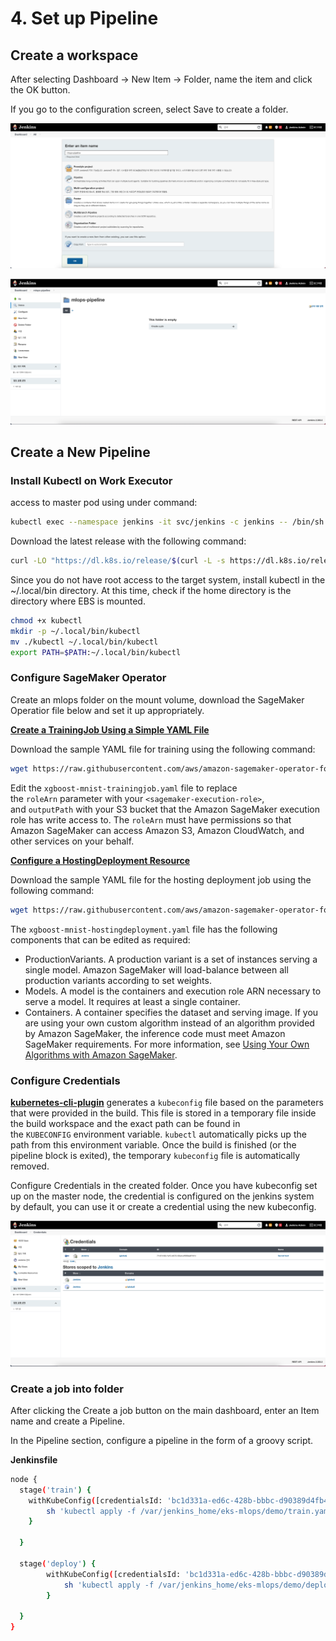 # 4. Set up Pipeline

## Create a workspace

After selecting Dashboard → New Item → Folder, name the item and click the OK button.

If you go to the configuration screen, select Save to create a folder.

![Screen Shot 2021-11-09 at 8.42.13 AM.png](4%20Set%20up%20Pipeline%20cc3aadbe173e441c91f14526c9852e0c/Screen_Shot_2021-11-09_at_8.42.13_AM.png)

![Screen Shot 2021-11-09 at 8.44.27 AM.png](4%20Set%20up%20Pipeline%20cc3aadbe173e441c91f14526c9852e0c/Screen_Shot_2021-11-09_at_8.44.27_AM.png)

## Create a New Pipeline

### Install Kubectl on Work Executor

access to master pod using under command:

```bash
kubectl exec --namespace jenkins -it svc/jenkins -c jenkins -- /bin/sh
```

Download the latest release with the following command:

```bash
curl -LO "https://dl.k8s.io/release/$(curl -L -s https://dl.k8s.io/release/stable.txt)/bin/linux/amd64/kubectl"
```

Since you do not have root access to the target system, install kubectl in the ~/.local/bin directory. At this time, check if the home directory is the directory where EBS is mounted.

```bash
chmod +x kubectl
mkdir -p ~/.local/bin/kubectl
mv ./kubectl ~/.local/bin/kubectl
export PATH=$PATH:~/.local/bin/kubectl
```

### **Configure SageMaker Operator**

Create an mlops folder on the mount volume, download the SageMaker Operatior file below and set it up appropriately.

**[Create a TrainingJob Using a Simple YAML File](https://sagemaker.readthedocs.io/en/v1.57.0/amazon_sagemaker_operators_for_kubernetes.html#id119)**

Download the sample YAML file for training using the following command:

```bash
wget https://raw.githubusercontent.com/aws/amazon-sagemaker-operator-for-k8s/master/samples/xgboost-mnist-trainingjob.yaml
```

Edit the `xgboost-mnist-trainingjob.yaml` file to replace the `roleArn` parameter with your `<sagemaker-execution-role>`, and `outputPath` with your S3 bucket that the Amazon SageMaker execution role has write access to. The `roleArn` must have permissions so that Amazon SageMaker can access Amazon S3, Amazon CloudWatch, and other services on your behalf.

**[Configure a HostingDeployment Resource](https://sagemaker.readthedocs.io/en/v1.57.0/amazon_sagemaker_operators_for_kubernetes.html#id154)**

Download the sample YAML file for the hosting deployment job using the following command:

```bash
wget https://raw.githubusercontent.com/aws/amazon-sagemaker-operator-for-k8s/master/samples/xgboost-mnist-hostingdeployment.yaml
```

The `xgboost-mnist-hostingdeployment.yaml` file has the following components that can be edited as required:

- ProductionVariants. A production variant is a set of instances serving a single model. Amazon SageMaker will load-balance between all production variants according to set weights.
- Models. A model is the containers and execution role ARN necessary to serve a model. It requires at least a single container.
- Containers. A container specifies the dataset and serving image. If you are using your own custom algorithm instead of an algorithm provided by Amazon SageMaker, the inference code must meet Amazon SageMaker requirements. For more information, see [Using Your Own Algorithms with Amazon SageMaker](https://docs.aws.amazon.com/sagemaker/latest/dg/your-algorithms.html).

### Configure Credentials

**[kubernetes-cli-plugin](https://github.com/jenkinsci/kubernetes-cli-plugin)** generates a `kubeconfig` file based on the parameters that were provided in the build. This file is stored in a temporary file inside the build workspace and the exact path can be found in the `KUBECONFIG` environment variable. `kubectl` automatically picks up the path from this environment variable. Once the build is finished (or the pipeline block is exited), the temporary `kubeconfig` file is automatically removed.

Configure Credentials in the created folder. Once you have kubeconfig set up on the master node, the credential is configured on the jenkins system by default, you can use it or create a credential using the new kubeconfig.

![Screen Shot 2021-11-09 at 9.19.00 AM.png](4%20Set%20up%20Pipeline%20cc3aadbe173e441c91f14526c9852e0c/Screen_Shot_2021-11-09_at_9.19.00_AM.png)

### Create a job into folder

After clicking the Create a job button on the main dashboard, enter an Item name and create a Pipeline.

In the Pipeline section, configure a pipeline in the form of a groovy script.

**Jenkinsfile**

```bash
node {
  stage('train') {
    withKubeConfig([credentialsId: 'bc1d331a-ed6c-428b-bbbc-d90389d4fb44', serverUrl: 'https://AFF9E22E65B2F8F7264F14346E54BF58.yl4.ap-northeast-2.eks.amazonaws.com']) {
        sh 'kubectl apply -f /var/jenkins_home/eks-mlops/demo/train.yaml'
    }

  }
    
  stage('deploy') {
        withKubeConfig([credentialsId: 'bc1d331a-ed6c-428b-bbbc-d90389d4fb44', serverUrl: 'https://AFF9E22E65B2F8F7264F14346E54BF58.yl4.ap-northeast-2.eks.amazonaws.com']) {
            sh 'kubectl apply -f /var/jenkins_home/eks-mlops/demo/deploy.yaml'
        }

  }
}
```